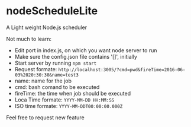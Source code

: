 # nodeScheduleLite
A Light weight Node.js scheduler

Not much to learn:  
- Edit port in index.js, on which you want node server to run  
- Make sure the config.json file contains '[]', initially  
- Start server by running `npm start`
- Request formate: `http://localhost:3005/?cmd=pwd&fireTime=2016-06-03%2020:30:30&name=test3`  
 - name: name for the job  
 - cmd: bash comand to be executed  
 - fireTime: the time when job should be executed  
  - Loca Time formate: `YYYY-MM-DD HH:MM:SS`  
  - ISO time formate: `YYYY-MM-DDT00:00:00.000Z`  

Feel free to request new feature  
